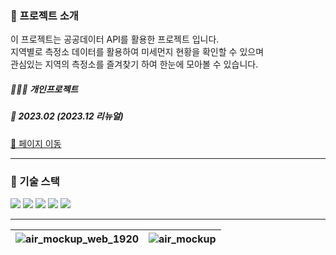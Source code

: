 ### 📁 프로젝트 소개

이 프로젝트는 공공데이터 API를 활용한 프로젝트 입니다. <br/>
지역별로 측정소 데이터를 활용하여 미세먼지 현황을 확인할 수 있으며 <br/>
관심있는 지역의 측정소를 즐겨찾기 하여 한눈에 모아볼 수 있습니다. <br/>

##### 👩🏻‍💻 개인프로젝트

##### 📅 2023.02 (2023.12 리뉴얼)

[🔗 페이지 이동](https://air-project-112.netlify.app)

---

### 🔧 기술 스택

<img src="https://img.shields.io/badge/javascript-F7DF1E?style=for-the-badge&logo=javascript&logoColor=white"/> <img src="https://img.shields.io/badge/React-61DAFB?style=for-the-badge&logo=React&logoColor=white"/> <img src="https://img.shields.io/badge/styled components-DB7093?style=for-the-badge&logo=styledcomponents&logoColor=white"/> <img src="https://img.shields.io/badge/redux-764ABC?style=for-the-badge&logo=redux&logoColor=white"/> <img src="https://img.shields.io/badge/axios-5A29E4?style=for-the-badge&logo=axios&logoColor=white"/>

---

| ![air_mockup_web_1920](https://github.com/soyeon112/CPP_FE_RE/assets/29302463/cb1ec9bd-c44a-4a7e-9996-503df4280524) | ![air_mockup](https://github.com/soyeon112/CPP_FE_RE/assets/29302463/1fb88489-a91d-4800-be30-9f95c05cdecc) |
| ------------------------------------------------------------------------------------------------------------------- | ---------------------------------------------------------------------------------------------------------- |
